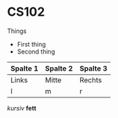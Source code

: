 CS102
=====

Things
* First thing
* Second thing

| Spalte 1 | Spalte 2 | Spalte 3 |
|:---------|----------|----------|
| Links    | Mitte    | Rechts   |
| l        | m        | r        |

*kursiv* **fett**
